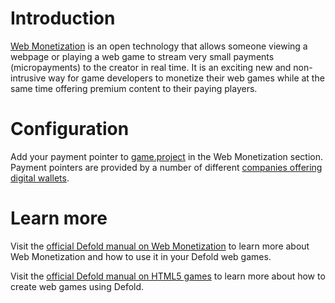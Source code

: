 # Introduction
[Web Monetization](https://webmonetization.org/) is an open technology that allows someone viewing a webpage or playing a web game to stream very small payments (micropayments) to the creator in real time. It is an exciting new and non-intrusive way for game developers to monetize their web games while at the same time offering premium content to their paying players.

# Configuration
Add your payment pointer to [game.project](defold://open?path=/game.project) in the Web Monetization section. Payment pointers are provided by a number of different [companies offering digital wallets](https://defold.com/extension-webmonetization/#web-monetization-wallets).

# Learn more
Visit the [official Defold manual on Web Monetization](https://defold.com/extension-webmonetization) to learn more about Web Monetization and how to use it in your Defold web games.

Visit the [official Defold manual on HTML5 games](https://defold.com/manuals/html5/) to learn more about how to create web games using Defold.
